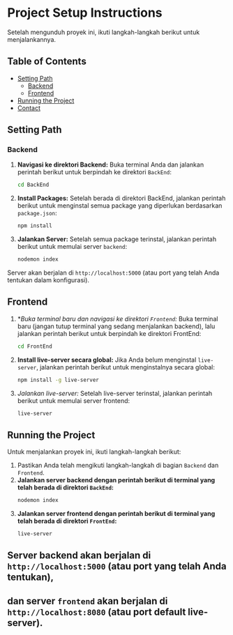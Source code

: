 # Project Setup Instructions

Setelah mengunduh proyek ini, ikuti langkah-langkah berikut untuk menjalankannya.

## Table of Contents

- [Setting Path](#setting-path)
  - [Backend](#backend)
  - [Frontend](#frontend)
- [Running the Project](#running-the-project)
- [Contact](#contact)

## Setting Path

### Backend

1. **Navigasi ke direktori Backend:**
   Buka terminal Anda dan jalankan perintah berikut untuk berpindah ke direktori `BackEnd`:
   ```sh
   cd BackEnd
2. **Install Packages:**
   Setelah berada di direktori BackEnd, jalankan perintah berikut untuk menginstal semua package yang diperlukan berdasarkan `package.json`:
   ```sh
   npm install
3. **Jalankan Server:**
   Setelah semua package terinstal, jalankan perintah berikut untuk memulai server `backend`:
   ```sh
   nodemon index

Server akan berjalan di `http://localhost:5000` (atau port yang telah Anda tentukan dalam konfigurasi).

## Frontend

1. **Buka terminal baru dan navigasi ke direktori `Frontend`:*
   Buka terminal baru (jangan tutup terminal yang sedang menjalankan backend), lalu jalankan perintah berikut untuk berpindah ke direktori FrontEnd:
   ```sh
   cd FrontEnd

2. **Install live-server secara global:**
   Jika Anda belum menginstal `live-server`, jalankan perintah berikut untuk menginstalnya secara global:
   ```sh
   npm install -g live-server

4. *Jalankan live-server:*
   Setelah live-server terinstal, jalankan perintah berikut untuk memulai server frontend:
   ```sh
   live-server

## Running the Project
Untuk menjalankan proyek ini, ikuti langkah-langkah berikut:

1. Pastikan Anda telah mengikuti langkah-langkah di bagian `Backend` dan `Frontend`.
2. **Jalankan server backend dengan perintah berikut di terminal yang telah berada di direktori `BackEnd`:**
   ```sh
   nodemon index

3. **Jalankan server frontend dengan perintah berikut di terminal yang telah berada di direktori `FrontEnd`:**
   ```sh
   live-server

## Server backend akan berjalan di `http://localhost:5000` (atau port yang telah Anda tentukan), 
## dan server `frontend` akan berjalan di `http://localhost:8080` (atau port default live-server).
